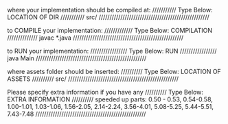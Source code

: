 where your implementation should be compiled at:
/////////// Type Below: LOCATION OF DIR ///////////
src/
///////////////////////////////////////////////////


to COMPILE your implementation:
///////////// Type Below: COMPILATION //////////////
javac *.java
///////////////////////////////////////////////////


to RUN your implementation:
///////////////// Type Below: RUN /////////////////
java Main
///////////////////////////////////////////////////


where assets folder should be inserted:
////////// Type Below: LOCATION OF ASSETS //////////
src/
///////////////////////////////////////////////////

Please specify extra information if you have any
////////// Type Below: EXTRA INFORMATION //////////
speeded up parts: 0.50 - 0.53, 0.54-0.58, 1.00-1.01, 1.03-1.06, 1.56-2.05, 2.14-2.24, 3.56-4.01, 5.08-5.25, 5.44-5.51, 7.43-7.48
///////////////////////////////////////////////////